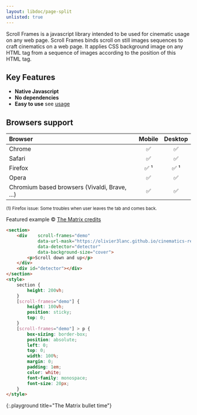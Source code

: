 ```yaml
---
layout: libdoc/page-split
unlisted: true
---
```


Scroll Frames is a javascript library intended to be used for cinematic usage on any web page. Scroll Frames binds scroll on still images sequences to craft cinematics on a web page. It applies CSS background image on any HTML tag from a sequence of images according to the position of this HTML tag.

## Key Features

* **Native Javascript**
* **No dependencies**
* **Easy to use** see [usage](usage.html)

## Browsers support

| Browser | Mobile | Desktop |
| :- | :-: | :-: |
| Chrome | ✅ | ✅ |
| Safari | ✅ | ✅ |
| Firefox | ✅ ¹ | ✅ ¹ |
| Opera | ✅ | ✅ |
| Chromium based browsers (Vivaldi, Brave, ...) | ✅ | ✅ |

<sup>(1) Firefox issue: Some troubles when user leaves the tab and comes back.</sup>

Featured example &copy; [The Matrix credits](https://www.warnerbros.com/movies/matrix)

```html
<section>
    <div    scroll-frames="demo"
            data-url-mask="https://olivier3lanc.github.io/cinematics-resources/matrix_bullet_time_b/matrix_bullet_time_b_|1 to 197|.webp"
            data-detector="detector"
            data-background-size="cover">
        <p>Scroll down and up</p>
    </div>
    <div id="detector"></div>
</section>
<style>
    section {
        height: 200vh;
    }
    [scroll-frames="demo"] {
        height: 100vh;
        position: sticky;
        top: 0;
    }
    [scroll-frames="demo"] > p {
        box-sizing: border-box;
        position: absolute;
        left: 0;
        top: 0;
        width: 100%;
        margin: 0;
        padding: 1em;
        color: white;
        font-family: monospace;
        font-size: 20px;
    }
</style>
```
{:.playground title="The Matrix bullet time"}
